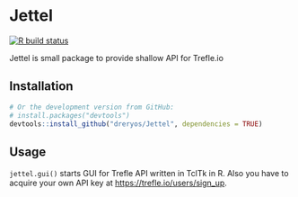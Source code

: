 # Jettel

<!-- badges: start -->
<!--[![CRAN status](https://www.r-pkg.org/badges/version/roxygen2)](https://CRAN.R-project.org/package=roxygen2)-->
[![R build status](https://github.com/dreryos/Jettel/workflows/R-CMD-check/badge.svg)](https://github.com/dreryos/Jettel/actions)
<!--[![codecov](https://codecov.io/gh/dreryos/Jettel/branch/master/graph/badge.svg?token=8SVZ0FOPRJ)](https://codecov.io/gh/dreryos/Jettel)-->
<!-- badges: end -->

Jettel is small package to provide shallow API for Trefle.io

## Installation

<!-- 
```R
# Install devtools from CRAN
install.packages("Jettel")
-->

```R
# Or the development version from GitHub:
# install.packages("devtools")
devtools::install_github("dreryos/Jettel", dependencies = TRUE)
```

## Usage

`jettel.gui()` starts GUI for Trefle API written in TclTk in R.
Also you have to acquire your own API key at <https://trefle.io/users/sign_up>.
